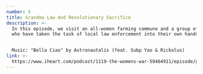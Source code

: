 ```yaml
---
number: 5
title: Grandma Law And Revolutionary Sacrifice
description: >-
  In this episode, we visit an all-women farming commune and a group of grandmas
  who have taken the task of local law enforcement into their own hands.


  Music: "Bella Ciao" by Astronautalis (feat. Subp Yao & Rickolus)
link: >-
  https://www.iheart.com/podcast/1119-the-womens-war-59464911/episode/grandma-law-and-revolutionary-sacrifice-61525359/
---
```

